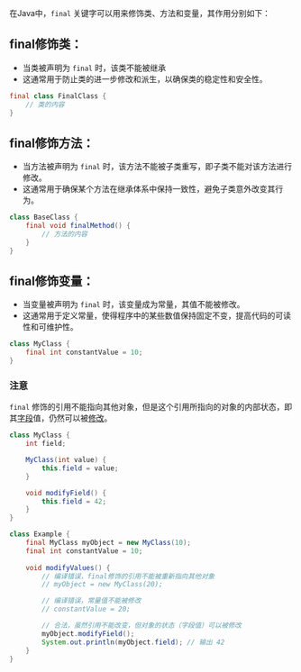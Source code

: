 在Java中，`final` 关键字可以用来修饰类、方法和变量，其作用分别如下：
## final修饰类：
- 当类被声明为 `final` 时，该类不能被继承
- 这通常用于防止类的进一步修改和派生，以确保类的稳定性和安全性。
```java
final class FinalClass {
    // 类的内容
}
```
## final修饰方法：
- 当方法被声明为 `final` 时，该方法不能被子类重写，即子类不能对该方法进行修改。
- 这通常用于确保某个方法在继承体系中保持一致性，避免子类意外改变其行为。
```java
class BaseClass {
    final void finalMethod() {
        // 方法的内容
    }
}
```
## final修饰变量：
- 当变量被声明为 `final` 时，该变量成为常量，其值不能被修改。
- 这通常用于定义常量，使得程序中的某些数值保持固定不变，提高代码的可读性和可维护性。
```java
class MyClass {
    final int constantValue = 10;
}
```
### 注意
`final` 修饰的引用不能指向其他对象，但是这个引用所指向的对象的内部状态，即其[字段](字段.md##Summary)值，仍然可以被[修改](字段.md###字段值改变)。
```java
class MyClass {
    int field;

    MyClass(int value) {
        this.field = value;
    }

    void modifyField() {
        this.field = 42;
    }
}

class Example {
    final MyClass myObject = new MyClass(10);
	final int constantValue = 10;
	
    void modifyValues() {
        // 编译错误，final修饰的引用不能被重新指向其他对象
        // myObject = new MyClass(20);

		// 编译错误，常量值不能被修改
        // constantValue = 20;

        // 合法，虽然引用不能改变，但对象的状态（字段值）可以被修改
        myObject.modifyField();
        System.out.println(myObject.field); // 输出 42
    }
}
```
